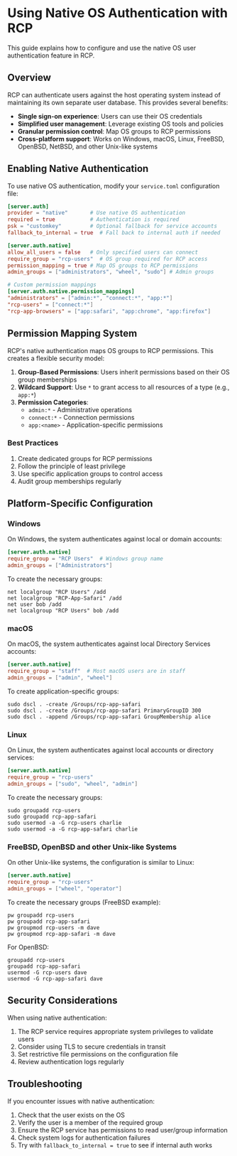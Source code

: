 # Using Native OS Authentication with RCP

This guide explains how to configure and use the native OS user authentication feature in RCP.

## Overview

RCP can authenticate users against the host operating system instead of maintaining its own separate user database. This provides several benefits:

- **Single sign-on experience**: Users can use their OS credentials
- **Simplified user management**: Leverage existing OS tools and policies
- **Granular permission control**: Map OS groups to RCP permissions
- **Cross-platform support**: Works on Windows, macOS, Linux, FreeBSD, OpenBSD, NetBSD, and other Unix-like systems

## Enabling Native Authentication

To use native OS authentication, modify your `service.toml` configuration file:

```toml
[server.auth]
provider = "native"       # Use native OS authentication
required = true           # Authentication is required
psk = "customkey"         # Optional fallback for service accounts
fallback_to_internal = true  # Fall back to internal auth if needed

[server.auth.native]
allow_all_users = false   # Only specified users can connect
require_group = "rcp-users"  # OS group required for RCP access
permission_mapping = true # Map OS groups to RCP permissions
admin_groups = ["administrators", "wheel", "sudo"] # Admin groups

# Custom permission mappings
[server.auth.native.permission_mappings]
"administrators" = ["admin:*", "connect:*", "app:*"]
"rcp-users" = ["connect:*"]
"rcp-app-browsers" = ["app:safari", "app:chrome", "app:firefox"]
```

## Permission Mapping System

RCP's native authentication maps OS groups to RCP permissions. This creates a flexible security model:

1. **Group-Based Permissions**: Users inherit permissions based on their OS group memberships
2. **Wildcard Support**: Use `*` to grant access to all resources of a type (e.g., `app:*`)
3. **Permission Categories**:
   - `admin:*` - Administrative operations
   - `connect:*` - Connection permissions
   - `app:<name>` - Application-specific permissions

### Best Practices

1. Create dedicated groups for RCP permissions
2. Follow the principle of least privilege
3. Use specific application groups to control access
4. Audit group memberships regularly

## Platform-Specific Configuration

### Windows

On Windows, the system authenticates against local or domain accounts:

```toml
[server.auth.native]
require_group = "RCP Users"  # Windows group name
admin_groups = ["Administrators"]
```

To create the necessary groups:
```
net localgroup "RCP Users" /add
net localgroup "RCP-App-Safari" /add
net user bob /add
net localgroup "RCP Users" bob /add
```

### macOS

On macOS, the system authenticates against local Directory Services accounts:

```toml
[server.auth.native]
require_group = "staff"  # Most macOS users are in staff
admin_groups = ["admin", "wheel"]
```

To create application-specific groups:
```
sudo dscl . -create /Groups/rcp-app-safari
sudo dscl . -create /Groups/rcp-app-safari PrimaryGroupID 300
sudo dscl . -append /Groups/rcp-app-safari GroupMembership alice
```

### Linux

On Linux, the system authenticates against local accounts or directory services:

```toml
[server.auth.native]
require_group = "rcp-users"
admin_groups = ["sudo", "wheel", "admin"]
```

To create the necessary groups:
```
sudo groupadd rcp-users
sudo groupadd rcp-app-safari
sudo usermod -a -G rcp-users charlie
sudo usermod -a -G rcp-app-safari charlie
```

### FreeBSD, OpenBSD and other Unix-like Systems

On other Unix-like systems, the configuration is similar to Linux:

```toml
[server.auth.native]
require_group = "rcp-users"
admin_groups = ["wheel", "operator"]
```

To create the necessary groups (FreeBSD example):
```
pw groupadd rcp-users
pw groupadd rcp-app-safari
pw groupmod rcp-users -m dave
pw groupmod rcp-app-safari -m dave
```

For OpenBSD:
```
groupadd rcp-users
groupadd rcp-app-safari
usermod -G rcp-users dave
usermod -G rcp-app-safari dave
```

## Security Considerations

When using native authentication:

1. The RCP service requires appropriate system privileges to validate users
2. Consider using TLS to secure credentials in transit
3. Set restrictive file permissions on the configuration file
4. Review authentication logs regularly

## Troubleshooting

If you encounter issues with native authentication:

1. Check that the user exists on the OS
2. Verify the user is a member of the required group
3. Ensure the RCP service has permissions to read user/group information
4. Check system logs for authentication failures
5. Try with `fallback_to_internal = true` to see if internal auth works
